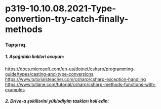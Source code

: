 # p319-10.10.08.2021-Type-convertion-try-catch-finally-methods



### Tapşırıq.



##### 1. Aşağıdakı linkləri oxuyun:
https://docs.microsoft.com/en-us/dotnet/csharp/programming-guide/types/casting-and-type-conversions<br />
https://www.tutorialsteacher.com/csharp/csharp-exception-handling<br />
https://www.tutlane.com/tutorial/csharp/csharp-methods-functions-with-examples<br />



##### 2. Drive-a şəkillərini yüklədiyim taskları həll edin:
